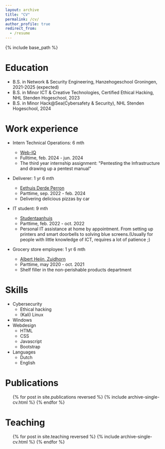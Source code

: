 ```yaml
---
layout: archive
title: "CV"
permalink: /cv/
author_profile: true
redirect_from:
  - /resume
---
```


{% include base_path %}

Education
======
* B.S. in Network & Security Engineering, Hanzehogeschool Groningen, 2021-2025 (expected)
* B.S. in Minor ICT & Creative Technologies, Certified Ethical Hacking, NHL Stenden Hogeschool, 2023
* B.S. in Minor Hack@Sea(Cybersafety & Security), NHL Stenden Hogeschool, 2024

Work experience
======
* Intern Technical Operations: 6 mth
  * [Web-IQ](https://web-iq.com/)
  * Fulltime, feb. 2024 - jun. 2024
  * The third year internship assignment: "Pentesting the Infrastructure and drawing up a pentest manual"

* Deliverer: 1 yr 6 mth
  * [Eethuis Derde Perron](https://www.derdeperron.nl/)
  * Parttime, sep. 2022 - feb. 2024
  * Delivering delicious pizzas by car

* IT student: 9 mth
  * [Studentaanhuis](https://www.studentaanhuis.nl/)
  * Parttime, feb. 2022 - oct. 2022
  * Personal IT assistance at home by appointment. From setting up printers and smart doorbells to solving blue screens.(Usually for people with little knowledge of ICT, requires a lot of patience ;)

* Grocery store employee: 1 yr 6 mth
  * [Albert Heijn, Zuidhorn](https://www.ah.nl/winkel/8549)
  * Parttime, may 2020 - oct. 2021
  * Shelf filler in the non-perishable products department

Skills
======
* Cybersecurity
  * Ethical hacking
  * (Kali) Linux
* Windows
* Webdesign
  * HTML
  * CSS
  * Javascript
  * Bootstrap
* Languages
  * Dutch
  * English

Publications
======
  <ul>{% for post in site.publications reversed %}
    {% include archive-single-cv.html %}
  {% endfor %}</ul>
 
<!--Talks
======
  <ul>{% for post in site.talks reversed %}
    {% include archive-single-talk-cv.html  %}
  {% endfor %}</ul> -->
  
Teaching
======
  <ul>{% for post in site.teaching reversed %}
    {% include archive-single-cv.html %}
  {% endfor %}</ul>
  
